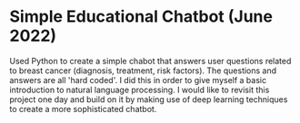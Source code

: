 # Simple Educational Chatbot (June 2022)

Used Python to create a simple chabot that answers user questions related to breast cancer (diagnosis, treatment, risk factors). The questions and answers are all 'hard coded'. I did this in order to give myself a basic introduction to natural language processing. I would like to revisit this project one day and build on it by making use of deep learning techniques to create a more sophisticated chatbot.
